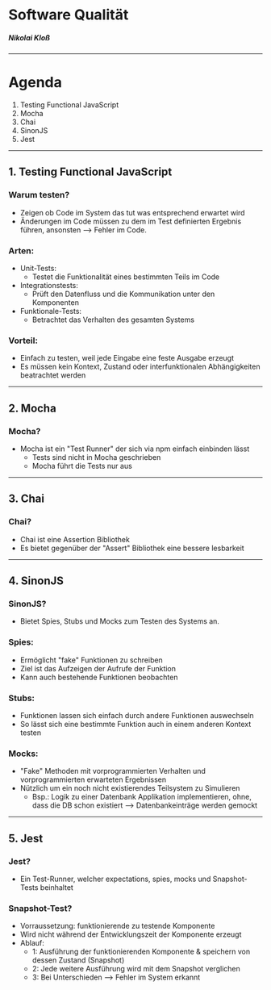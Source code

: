 # Software Qualität
##### Nikolai Kloß

---

# Agenda

1. Testing Functional JavaScript
2. Mocha
3. Chai
4. SinonJS
5. Jest

---

## 1. Testing Functional JavaScript

### Warum testen?
* Zeigen ob Code im System das tut was entsprechend erwartet wird
* Änderungen im Code müssen zu dem im Test definierten Ergebnis führen,
ansonsten --> Fehler im Code.


### Arten:
* Unit-Tests:
  * Testet die Funktionalität eines bestimmten Teils im Code
* Integrationstests:
  * Prüft den Datenfluss und die Kommunikation unter den Komponenten
* Funktionale-Tests:
  * Betrachtet das Verhalten des gesamten Systems

### Vorteil:
* Einfach zu testen, weil jede Eingabe eine feste Ausgabe erzeugt
* Es müssen kein Kontext, Zustand oder interfunktionalen Abhängigkeiten
beatrachtet werden

---

## 2. Mocha

### Mocha?
* Mocha ist ein "Test Runner" der sich via npm einfach einbinden lässt
  * Tests sind nicht in Mocha geschrieben
  * Mocha führt die Tests nur aus

---

## 3. Chai

### Chai?
* Chai ist eine Assertion Bibliothek
* Es bietet gegenüber der "Assert" Bibliothek eine bessere lesbarkeit

---

## 4. SinonJS

### SinonJS?
* Bietet Spies, Stubs und Mocks zum Testen des Systems an.

### Spies:
* Ermöglicht "fake" Funktionen zu schreiben
* Ziel ist das Aufzeigen der Aufrufe der Funktion
* Kann auch bestehende Funktionen beobachten

### Stubs:
* Funktionen lassen sich einfach durch andere Funktionen auswechseln
* So lässt sich eine bestimmte Funktion auch in einem anderen Kontext testen

### Mocks:
* "Fake" Methoden mit vorprogrammierten Verhalten und vorprogrammierten erwarteten Ergebnissen
* Nützlich um ein noch nicht existierendes Teilsystem zu Simulieren
  * Bsp.: Logik zu einer Datenbank Applikation implementieren, ohne, dass die DB schon existiert --> Datenbankeinträge werden gemockt

---

## 5. Jest

### Jest?
* Ein Test-Runner, welcher expectations, spies, mocks und Snapshot-Tests beinhaltet

### Snapshot-Test?

* Vorraussetzung: funktionierende zu testende Komponente
* Wird nicht während der Entwicklungszeit der Komponente erzeugt
* Ablauf:
  * 1: Ausführung der funktionierenden Komponente & speichern von dessen Zustand (Snapshot)
  * 2: Jede weitere Ausführung wird mit dem Snapshot verglichen
  * 3: Bei Unterschieden --> Fehler im System erkannt
